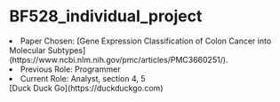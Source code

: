 # BF528_individual_project
<li> Paper Chosen: [Gene Expression Classification of Colon Cancer into Molecular Subtypes](https://www.ncbi.nlm.nih.gov/pmc/articles/PMC3660251/).<br />
<li> Previous Role: Programmer<br />
<li> Current Role: Analyst, section 4, 5<br />
  [Duck Duck Go](https://duckduckgo.com)
